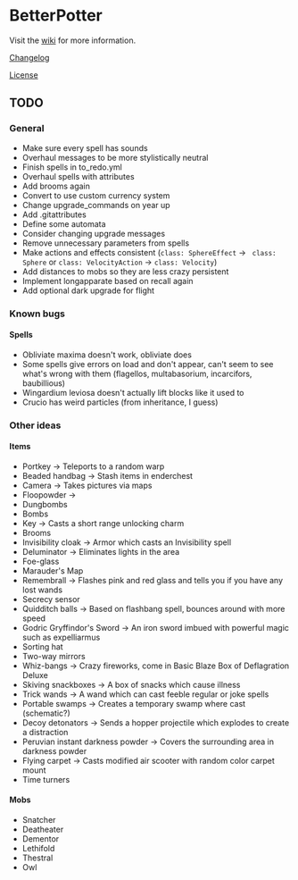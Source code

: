 # BetterPotter

Visit the [wiki](https://github.com/grisstyl/BetterPotter/wiki) for more information.

[Changelog](https://github.com/grisstyl/BetterPotter/blob/master/changelog.md)

[License](https://github.com/grisstyl/BetterPotter/blob/master/license.md)

## TODO

### General

* Make sure every spell has sounds
* Overhaul messages to be more stylistically neutral
* Finish spells in to_redo.yml
* Overhaul spells with attributes
* Add brooms again
* Convert to use custom currency system
* Change upgrade_commands on year up
* Add .gitattributes
* Define some automata
* Consider changing upgrade messages
* Remove unnecessary parameters from spells
* Make actions and effects consistent (`class: SphereEffect` -> ` class: Sphere` or `class: VelocityAction` -> `class: Velocity`)
* Add distances to mobs so they are less crazy persistent
* Implement longapparate based on recall again
* Add optional dark upgrade for flight

### Known bugs

#### Spells

* Obliviate maxima doesn't work, obliviate does
* Some spells give errors on load and don't appear, can't seem to see what's wrong with them (flagellos, multabasorium, incarcifors, baubillious)
* Wingardium leviosa doesn't actually lift blocks like it used to
* Crucio has weird particles (from inheritance, I guess)

### Other ideas

#### Items

* Portkey -> Teleports to a random warp
* Beaded handbag -> Stash items in enderchest
* Camera -> Takes pictures via maps
* Floopowder ->
* Dungbombs
* Bombs
* Key -> Casts a short range unlocking charm
* Brooms
* Invisibility cloak -> Armor which casts an Invisibility spell
* Deluminator -> Eliminates lights in the area
* Foe-glass
* Marauder's Map
* Remembrall -> Flashes pink and red glass and tells you if you have any lost wands
* Secrecy sensor
* Quidditch balls -> Based on flashbang spell, bounces around with more speed
* Godric Gryffindor's Sword -> An iron sword imbued with powerful magic such as expelliarmus
* Sorting hat
* Two-way mirrors
* Whiz-bangs -> Crazy fireworks, come in Basic Blaze Box of Deflagration Deluxe
* Skiving snackboxes -> A box of snacks which cause illness
* Trick wands -> A wand which can cast feeble regular or joke spells
* Portable swamps -> Creates a temporary swamp where cast (schematic?)
* Decoy detonators -> Sends a hopper projectile which explodes to create a distraction
* Peruvian instant darkness powder -> Covers the surrounding area in darkness powder
* Flying carpet -> Casts modified air scooter with random color carpet mount
* Time turners

#### Mobs

* Snatcher
* Deatheater
* Dementor
* Lethifold
* Thestral
* Owl
